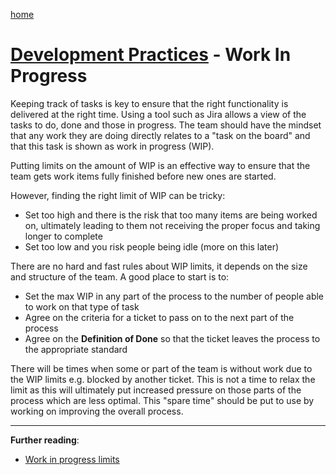 [home](../README.md)
# [Development Practices](README.md) - Work In Progress


Keeping track of tasks is key to ensure that the right functionality is delivered at the right time. Using a tool such as Jira allows a view of the tasks to do, done and those in progress. The team should have the mindset that any work they are doing directly relates to a "task on the board" and that this task is shown as work in progress (WIP).

Putting limits on the amount of WIP is an effective way to ensure that the team gets work items fully finished before new ones are started.

However, finding the right limit of WIP can be tricky:
* Set too high and there is the risk that too many items are being worked on, ultimately leading to them not receiving the proper focus and taking longer to complete
* Set too low and you risk people being idle (more on this later)

There are no hard and fast rules about WIP limits, it depends on the size and structure of the team. A good place to start is to:

* Set the max WIP in any part of the process to the number of people able to work on that type of task
* Agree on the criteria for a ticket to pass on to the next part of the process
* Agree on the **Definition of Done** so that the ticket leaves the process to the appropriate standard

There will be times when some or part of the team is without work due to the WIP limits e.g. blocked by another ticket. This is not a time to relax the limit as this will ultimately put increased pressure on those parts of the process which are less optimal. This "spare time" should be put to use by working on improving the overall process.


---
**Further reading**:
* [Work in progress limits](https://dora.dev/devops-capabilities/process/wip-limits/)
